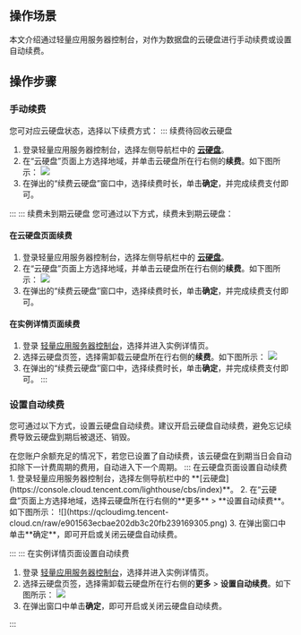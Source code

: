 ## 操作场景
本文介绍通过轻量应用服务器控制台，对作为数据盘的云硬盘进行手动续费或设置自动续费。

## 操作步骤

### 手动续费
您可对应云硬盘状态，选择以下续费方式：
<dx-tabs>
::: 续费待回收云硬盘
1. 登录轻量应用服务器控制台，选择左侧导航栏中的 **[云硬盘](https://console.cloud.tencent.com/lighthouse/cbs/index)**。
2. 在“云硬盘”页面上方选择地域，并单击云硬盘所在行右侧的**续费**。如下图所示：
![](https://qcloudimg.tencent-cloud.cn/raw/09831318cf1665679d7f1dee0d650071.png)
3. 在弹出的“续费云硬盘”窗口中，选择续费时长，单击**确定**，并完成续费支付即可。

:::
::: 续费未到期云硬盘
您可通过以下方式，续费未到期云硬盘：
#### **在云硬盘页面续费** 
1. 登录轻量应用服务器控制台，选择左侧导航栏中的 **[云硬盘](https://console.cloud.tencent.com/lighthouse/cbs/index)**。
2.  在“云硬盘”页面上方选择地域，并单击云硬盘所在行右侧的**续费**。如下图所示：
![](https://qcloudimg.tencent-cloud.cn/raw/a9836ca505c8deae702255d0a601fe60.png)
3. 在弹出的“续费云硬盘”窗口中，选择续费时长，单击**确定**，并完成续费支付即可。

#### 在实例详情页面续费
1. 登录 [轻量应用服务器控制台](https://console.cloud.tencent.com/lighthouse/instance/index)，选择并进入实例详情页。
2. 选择云硬盘页签，选择需卸载云硬盘所在行右侧的**续费**。如下图所示：
![](https://qcloudimg.tencent-cloud.cn/raw/7d402e2bd1ac6b865d6bf8a454659fb7.png)
3. 在弹出的“续费云硬盘”窗口中，选择续费时长，单击**确定**，并完成续费支付即可。
:::
</dx-tabs>


### 设置自动续费
您可通过以下方式，设置云硬盘自动续费。建议开启云硬盘自动续费，避免忘记续费导致云硬盘到期后被退还、销毁。

<dx-alert infotype="explain" title="">
在您账户余额充足的情况下，若您已设置了自动续费，该云硬盘在到期当日会自动扣除下一计费周期的费用，自动进入下一个周期。
</dx-alert>

<dx-tabs>
::: 在云硬盘页面设置自动续费
1. 登录轻量应用服务器控制台，选择左侧导航栏中的 **[云硬盘](https://console.cloud.tencent.com/lighthouse/cbs/index)**。
2.  在“云硬盘”页面上方选择地域，选择云硬盘所在行右侧的**更多** > **设置自动续费**。如下图所示：
![](https://qcloudimg.tencent-cloud.cn/raw/e901563ecbae202db3c20fb239169305.png)
3. 在弹出窗口中单击**确定**，即可开启或关闭云硬盘自动续费。


:::
::: 在实例详情页面设置自动续费
1. 登录 [轻量应用服务器控制台](https://console.cloud.tencent.com/lighthouse/instance/index)，选择并进入实例详情页。
2. 选择云硬盘页签，选择需卸载云硬盘所在行右侧的**更多** > **设置自动续费**。如下图所示：
![](https://qcloudimg.tencent-cloud.cn/raw/550090f4a4168244ad7f2d1946dd76e3.png)
3. 在弹出窗口中单击**确定**，即可开启或关闭云硬盘自动续费。


:::
</dx-tabs>







